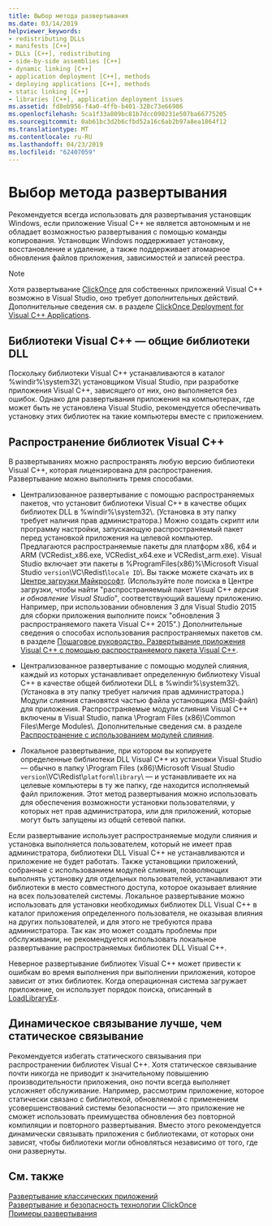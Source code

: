 ```yaml
---
title: Выбор метода развертывания
ms.date: 03/14/2019
helpviewer_keywords:
- redistributing DLLs
- manifests [C++]
- DLLs [C++], redistributing
- side-by-side assemblies [C++]
- dynamic linking [C++]
- application deployment [C++], methods
- deploying applications [C++], methods
- static linking [C++]
- libraries [C++], application deployment issues
ms.assetid: fd8eb956-f4a0-4ffb-b401-328c73e66986
ms.openlocfilehash: 5ca1f33a809bc81b7dcc090231e507ba66775205
ms.sourcegitcommit: 0ab61bc3d2b6cfbd52a16c6ab2b97a8ea1864f12
ms.translationtype: MT
ms.contentlocale: ru-RU
ms.lasthandoff: 04/23/2019
ms.locfileid: "62407059"
---
```

# <a name="choosing-a-deployment-method"></a>Выбор метода развертывания

Рекомендуется всегда использовать для развертывания установщик Windows, если приложение Visual C++ не является автономным и не обладает возможностью развертывания с помощью команды копирования. Установщик Windows поддерживает установку, восстановление и удаление, а также поддерживает атомарное обновления файлов приложения, зависимостей и записей реестра.

> [!NOTE]
>  Хотя развертывание [ClickOnce](/visualstudio/deployment/clickonce-security-and-deployment) для собственных приложений Visual C++ возможно в Visual Studio, оно требует дополнительных действий. Дополнительные сведения см. в разделе [ClickOnce Deployment for Visual C++ Applications](clickonce-deployment-for-visual-cpp-applications.md).

## <a name="visual-c-libraries-are-shared-dlls"></a>Библиотеки Visual C++ — общие библиотеки DLL

Поскольку библиотеки Visual C++ устанавливаются в каталог %windir%\system32\ установщиком Visual Studio, при разработке приложения Visual C++, зависящего от них, оно выполняется без ошибок. Однако для развертывания приложения на компьютерах, где может быть не установлена Visual Studio, рекомендуется обеспечивать установку этих библиотек на такие компьютеры вместе с приложением.

## <a name="redistributing-visual-c-libraries"></a>Распространение библиотек Visual С++

В развертываниях можно распространять любую версию библиотеки Visual C++, которая лицензирована для распространения. Развертывание можно выполнить тремя способами.

- Централизованное развертывание с помощью распространяемых пакетов, что установит библиотеки Visual C++ в качестве общих библиотек DLL в %windir%\system32\\. (Установка в эту папку требует наличия прав администратора.) Можно создать скрипт или программу настройки, запускающую распространяемый пакет перед установкой приложения на целевой компьютер. Предлагаются распространяемые пакеты для платформ x86, x64 и ARM (VCRedist_x86.exe, VCRedist_x64.exe и VCRedist_arm.exe). Visual Studio включает эти пакеты в %ProgramFiles(x86)%\Microsoft Visual Studio `version`\VC\Redist\\`locale ID`\\. Вы также можете скачать их в [Центре загрузки Майкрософт](https://www.microsoft.com/download). (Используйте поле поиска в Центре загрузки, чтобы найти "распространяемый пакет Visual C++ *версия и обновление Visual Studio*", соответствующий вашему приложению. Например, при использовании обновления 3 для Visual Studio 2015 для сборки приложения выполните поиск "обновления 3 распространяемого пакета Visual C++ 2015".) Дополнительные сведения о способах использования распространяемых пакетов см. в разделе [Пошаговое руководство. Развертывание приложения Visual C++ с помощью распространяемого пакета Visual C++](deploying-visual-cpp-application-by-using-the-vcpp-redistributable-package.md).

- Централизованное развертывание с помощью модулей слияния, каждый из которых устанавливает определенную библиотеку Visual C++ в качестве общей библиотеки DLL в %windir%\system32\\. (Установка в эту папку требует наличия прав администратора.) Модули слияния становятся частью файла установщика (MSI-файл) для приложения. Распространяемые модули слияния Visual C++ включены в Visual Studio, папка \Program Files (x86)\Common Files\Merge Modules\\. Дополнительные сведения см. в разделе [Распространение с использованием модулей слияния](redistributing-components-by-using-merge-modules.md).

- Локальное развертывание, при котором вы копируете определенные библиотеки DLL Visual C++ из установки Visual Studio — обычно в папку \Program Files (x86)\Microsoft Visual Studio `version`\VC\Redist\\`platform`\\`library`\ — и устанавливаете их на целевые компьютеры в ту же папку, где находится исполняемый файл приложения. Этот метод развертывания можно использовать для обеспечения возможности установки пользователями, у которых нет прав администратора, или для приложений, которые могут быть запущены из общей сетевой папки.

Если развертывание использует распространяемые модули слияния и установка выполняется пользователем, который не имеет прав администратора, библиотеки DLL Visual C++ не устанавливаются и приложение не будет работать. Также установщики приложений, собранные с использованием модулей слияния, позволяющих выполнять установку для отдельных пользователей, устанавливают эти библиотеки в место совместного доступа, которое оказывает влияние на всех пользователей системы. Локальное развертывание можно использовать для установки необходимых библиотек DLL Visual C++ в каталог приложения определенного пользователя, не оказывая влияния на других пользователей, и для этого не требуются права администратора. Так как это может создать проблемы при обслуживании, не рекомендуется использовать локальное развертывание распространяемых библиотек DLL Visual C++.

Неверное развертывание библиотек Visual C++ может привести к ошибкам во время выполнения при выполнении приложения, которое зависит от этих библиотек. Когда операционная система загружает приложение, он использует порядок поиска, описанный в [LoadLibraryEx](/windows/desktop/api/libloaderapi/nf-libloaderapi-loadlibraryexw).

## <a name="dynamic-linking-is-better-than-static-linking"></a>Динамическое связывание лучше, чем статическое связывание

Рекомендуется избегать статического связывания при распространении библиотек Visual C++. Хотя статическое связывание почти никогда не приводит к значительному повышению производительности приложения, оно почти всегда выполняет усложняет обслуживание. Например, рассмотрим приложение, которое статически связано с библиотекой, обновляемой с применением усовершенствований системы безопасности — это приложение не сможет использовать преимущества обновления без повторной компиляции и повторного развертывания. Вместо этого рекомендуется динамически связывать приложения с библиотеками, от которых они зависят, чтобы библиотеки могли обновляться независимо от того, где они развернуты.

## <a name="see-also"></a>См. также

[Развертывание классических приложений](deploying-native-desktop-applications-visual-cpp.md)<br>
[Развертывание и безопасность технологии ClickOnce](/visualstudio/deployment/clickonce-security-and-deployment)<br>
[Примеры развертывания](deployment-examples.md)
